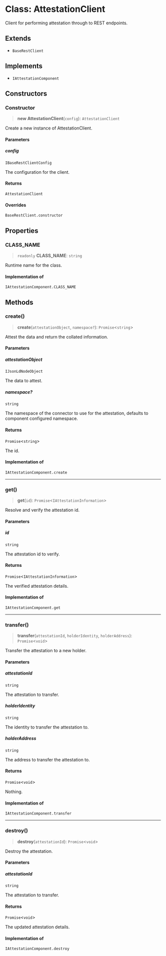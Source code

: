 # Class: AttestationClient

Client for performing attestation through to REST endpoints.

## Extends

- `BaseRestClient`

## Implements

- `IAttestationComponent`

## Constructors

### Constructor

> **new AttestationClient**(`config`): `AttestationClient`

Create a new instance of AttestationClient.

#### Parameters

##### config

`IBaseRestClientConfig`

The configuration for the client.

#### Returns

`AttestationClient`

#### Overrides

`BaseRestClient.constructor`

## Properties

### CLASS\_NAME

> `readonly` **CLASS\_NAME**: `string`

Runtime name for the class.

#### Implementation of

`IAttestationComponent.CLASS_NAME`

## Methods

### create()

> **create**(`attestationObject`, `namespace?`): `Promise`\<`string`\>

Attest the data and return the collated information.

#### Parameters

##### attestationObject

`IJsonLdNodeObject`

The data to attest.

##### namespace?

`string`

The namespace of the connector to use for the attestation, defaults to component configured namespace.

#### Returns

`Promise`\<`string`\>

The id.

#### Implementation of

`IAttestationComponent.create`

***

### get()

> **get**(`id`): `Promise`\<`IAttestationInformation`\>

Resolve and verify the attestation id.

#### Parameters

##### id

`string`

The attestation id to verify.

#### Returns

`Promise`\<`IAttestationInformation`\>

The verified attestation details.

#### Implementation of

`IAttestationComponent.get`

***

### transfer()

> **transfer**(`attestationId`, `holderIdentity`, `holderAddress`): `Promise`\<`void`\>

Transfer the attestation to a new holder.

#### Parameters

##### attestationId

`string`

The attestation to transfer.

##### holderIdentity

`string`

The identity to transfer the attestation to.

##### holderAddress

`string`

The address to transfer the attestation to.

#### Returns

`Promise`\<`void`\>

Nothing.

#### Implementation of

`IAttestationComponent.transfer`

***

### destroy()

> **destroy**(`attestationId`): `Promise`\<`void`\>

Destroy the attestation.

#### Parameters

##### attestationId

`string`

The attestation to transfer.

#### Returns

`Promise`\<`void`\>

The updated attestation details.

#### Implementation of

`IAttestationComponent.destroy`
